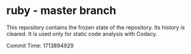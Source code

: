 # ruby - master branch

This repository contains the frozen state of the repository.
Its history is cleared. It is used only for static code
analysis with Codacy.

Commit Time: 1713894929
